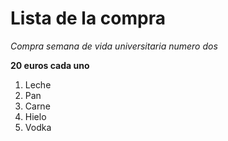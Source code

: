 # Lista de la compra

*Compra semana de vida universitaria numero dos*

**20 euros cada uno**

1. Leche
2. Pan
3. Carne
4. Hielo
5. Vodka
